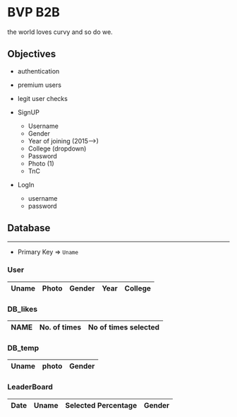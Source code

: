# BVP B2B

the world loves curvy and so do we.

## Objectives

- authentication
- premium users
- legit user checks
- SignUP
  - Username
  - Gender
  - Year of joining (2015-->)
  - College (dropdown)
  - Password
  - Photo (1)
  - TnC

- LogIn
  - username
  - password

## Database
---

- Primary Key => `Uname`

### User

|Uname|Photo|Gender|Year|College|
|:--|:--:|--:|:--:|--:|

### DB_likes

|NAME | No. of times |No of times selected|
|:--:|:---:|:---:|

### DB_temp

|Uname|photo|Gender|
|:--|:--:|:--:|

### LeaderBoard

|Date|Uname|Selected Percentage|Gender|
|:-:|:--:|--:|:--:|